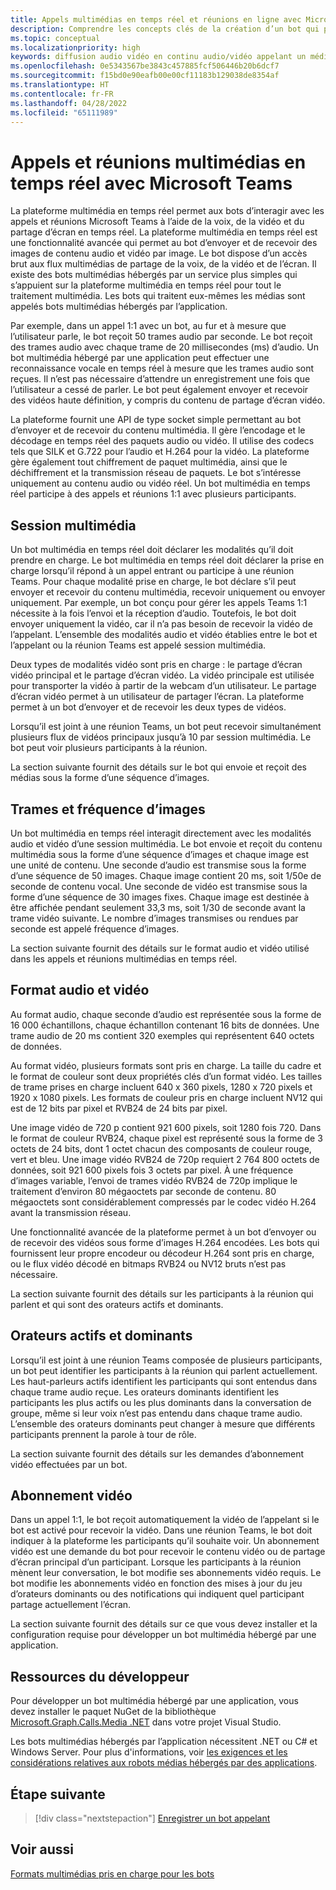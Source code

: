 ```yaml
---
title: Appels multimédias en temps réel et réunions en ligne avec Microsoft Teams
description: Comprendre les concepts clés de la création d’un bot qui peut effectuer des appels audio et vidéo en temps réel et des réunions en ligne. En savoir plus sur les sessions multimédias, la fréquence d’images, le format audio/vidéo et la référence aux ressources du développeur
ms.topic: conceptual
ms.localizationpriority: high
keywords: diffusion audio vidéo en continu audio/vidéo appelant un média en temps réel hébergé par une application multimédia hébergée par un service multimédia
ms.openlocfilehash: 0e5343567be3843c457885fcf506446b20b6dcf7
ms.sourcegitcommit: f15bd0e90eafb00e00cf11183b129038de8354af
ms.translationtype: HT
ms.contentlocale: fr-FR
ms.lasthandoff: 04/28/2022
ms.locfileid: "65111989"
---
```

# <a name="real-time-media-calls-and-meetings-with-microsoft-teams"></a>Appels et réunions multimédias en temps réel avec Microsoft Teams

La plateforme multimédia en temps réel permet aux bots d’interagir avec les appels et réunions Microsoft Teams à l’aide de la voix, de la vidéo et du partage d’écran en temps réel. La plateforme multimédia en temps réel est une fonctionnalité avancée qui permet au bot d’envoyer et de recevoir des images de contenu audio et vidéo par image. Le bot dispose d’un accès brut aux flux multimédias de partage de la voix, de la vidéo et de l’écran. Il existe des bots multimédias hébergés par un service plus simples qui s’appuient sur la plateforme multimédia en temps réel pour tout le traitement multimédia. Les bots qui traitent eux-mêmes les médias sont appelés bots multimédias hébergés par l’application.

Par exemple, dans un appel 1:1 avec un bot, au fur et à mesure que l’utilisateur parle, le bot reçoit 50 trames audio par seconde. Le bot reçoit des trames audio avec chaque trame de 20 millisecondes (ms) d’audio. Un bot multimédia hébergé par une application peut effectuer une reconnaissance vocale en temps réel à mesure que les trames audio sont reçues. Il n’est pas nécessaire d’attendre un enregistrement une fois que l’utilisateur a cessé de parler. Le bot peut également envoyer et recevoir des vidéos haute définition, y compris du contenu de partage d’écran vidéo.

La plateforme fournit une API de type socket simple permettant au bot d’envoyer et de recevoir du contenu multimédia. Il gère l’encodage et le décodage en temps réel des paquets audio ou vidéo. Il utilise des codecs tels que SILK et G.722 pour l’audio et H.264 pour la vidéo. La plateforme gère également tout chiffrement de paquet multimédia, ainsi que le déchiffrement et la transmission réseau de paquets. Le bot s’intéresse uniquement au contenu audio ou vidéo réel. Un bot multimédia en temps réel participe à des appels et réunions 1:1 avec plusieurs participants.

## <a name="media-session"></a>Session multimédia

Un bot multimédia en temps réel doit déclarer les modalités qu’il doit prendre en charge. Le bot multimédia en temps réel doit déclarer la prise en charge lorsqu’il répond à un appel entrant ou participe à une réunion Teams. Pour chaque modalité prise en charge, le bot déclare s’il peut envoyer et recevoir du contenu multimédia, recevoir uniquement ou envoyer uniquement. Par exemple, un bot conçu pour gérer les appels Teams 1:1 nécessite à la fois l’envoi et la réception d’audio. Toutefois, le bot doit envoyer uniquement la vidéo, car il n’a pas besoin de recevoir la vidéo de l’appelant. L’ensemble des modalités audio et vidéo établies entre le bot et l’appelant ou la réunion Teams est appelé session multimédia.

Deux types de modalités vidéo sont pris en charge : le partage d’écran vidéo principal et le partage d’écran vidéo. La vidéo principale est utilisée pour transporter la vidéo à partir de la webcam d’un utilisateur. Le partage d’écran vidéo permet à un utilisateur de partager l’écran. La plateforme permet à un bot d’envoyer et de recevoir les deux types de vidéos.

Lorsqu’il est joint à une réunion Teams, un bot peut recevoir simultanément plusieurs flux de vidéos principaux jusqu’à 10 par session multimédia. Le bot peut voir plusieurs participants à la réunion.

La section suivante fournit des détails sur le bot qui envoie et reçoit des médias sous la forme d’une séquence d’images.

## <a name="frames-and-frame-rate"></a>Trames et fréquence d’images

Un bot multimédia en temps réel interagit directement avec les modalités audio et vidéo d’une session multimédia. Le bot envoie et reçoit du contenu multimédia sous la forme d’une séquence d’images et chaque image est une unité de contenu. Une seconde d’audio est transmise sous la forme d’une séquence de 50 images. Chaque image contient 20 ms, soit 1/50e de seconde de contenu vocal. Une seconde de vidéo est transmise sous la forme d’une séquence de 30 images fixes. Chaque image est destinée à être affichée pendant seulement 33,3 ms, soit 1/30 de seconde avant la trame vidéo suivante. Le nombre d’images transmises ou rendues par seconde est appelé fréquence d’images.

La section suivante fournit des détails sur le format audio et vidéo utilisé dans les appels et réunions multimédias en temps réel.

## <a name="audio-and-video-format"></a>Format audio et vidéo

Au format audio, chaque seconde d’audio est représentée sous la forme de 16 000 échantillons, chaque échantillon contenant 16 bits de données. Une trame audio de 20 ms contient 320 exemples qui représentent 640 octets de données.

Au format vidéo, plusieurs formats sont pris en charge. La taille du cadre et le format de couleur sont deux propriétés clés d’un format vidéo. Les tailles de trame prises en charge incluent 640 x 360 pixels, 1280 x 720 pixels et 1920 x 1080 pixels. Les formats de couleur pris en charge incluent NV12 qui est de 12 bits par pixel et RVB24 de 24 bits par pixel.

Une image vidéo de 720 p contient 921 600 pixels, soit 1280 fois 720. Dans le format de couleur RVB24, chaque pixel est représenté sous la forme de 3 octets de 24 bits, dont 1 octet chacun des composants de couleur rouge, vert et bleu. Une image vidéo RVB24 de 720p requiert 2 764 800 octets de données, soit 921 600 pixels fois 3 octets par pixel. À une fréquence d’images variable, l’envoi de trames vidéo RVB24 de 720p implique le traitement d’environ 80 mégaoctets par seconde de contenu. 80 mégaoctets sont considérablement compressés par le codec vidéo H.264 avant la transmission réseau.

Une fonctionnalité avancée de la plateforme permet à un bot d’envoyer ou de recevoir des vidéos sous forme d’images H.264 encodées. Les bots qui fournissent leur propre encodeur ou décodeur H.264 sont pris en charge, ou le flux vidéo décodé en bitmaps RVB24 ou NV12 bruts n’est pas nécessaire.

La section suivante fournit des détails sur les participants à la réunion qui parlent et qui sont des orateurs actifs et dominants.

## <a name="active-and-dominant-speakers"></a>Orateurs actifs et dominants

Lorsqu’il est joint à une réunion Teams composée de plusieurs participants, un bot peut identifier les participants à la réunion qui parlent actuellement. Les haut-parleurs actifs identifient les participants qui sont entendus dans chaque trame audio reçue. Les orateurs dominants identifient les participants les plus actifs ou les plus dominants dans la conversation de groupe, même si leur voix n’est pas entendu dans chaque trame audio. L’ensemble des orateurs dominants peut changer à mesure que différents participants prennent la parole à tour de rôle.

La section suivante fournit des détails sur les demandes d’abonnement vidéo effectuées par un bot.

## <a name="video-subscription"></a>Abonnement vidéo

Dans un appel 1:1, le bot reçoit automatiquement la vidéo de l’appelant si le bot est activé pour recevoir la vidéo. Dans une réunion Teams, le bot doit indiquer à la plateforme les participants qu’il souhaite voir. Un abonnement vidéo est une demande du bot pour recevoir le contenu vidéo ou de partage d’écran principal d’un participant. Lorsque les participants à la réunion mènent leur conversation, le bot modifie ses abonnements vidéo requis. Le bot modifie les abonnements vidéo en fonction des mises à jour du jeu d’orateurs dominants ou des notifications qui indiquent quel participant partage actuellement l’écran.

La section suivante fournit des détails sur ce que vous devez installer et la configuration requise pour développer un bot multimédia hébergé par une application.

## <a name="developer-resources"></a>Ressources du développeur

Pour développer un bot multimédia hébergé par une application, vous devez installer le paquet NuGet de la bibliothèque [Microsoft.Graph.Calls.Media .NET](https://www.nuget.org/packages/Microsoft.Graph.Communications.Calls.Media/) dans votre projet Visual Studio.

Les bots multimédias hébergés par l’application nécessitent .NET ou C# et Windows Server. Pour plus d'informations, voir [les exigences et les considérations relatives aux robots médias hébergés par des applications](requirements-considerations-application-hosted-media-bots.md#c-or-net-and-windows-server-for-development).

## <a name="next-step"></a>Étape suivante

> [!div class="nextstepaction"]
> [Enregistrer un bot appelant](~/bots/calls-and-meetings/registering-calling-bot.md)

## <a name="see-also"></a>Voir aussi

[Formats multimédias pris en charge pour les bots](~/resources/media-formats.md)
